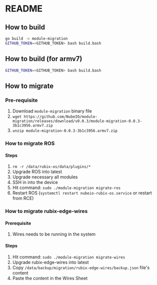 # README

## How to build

```bash
go build -o module-migration
GITHUB_TOKEN=<GITHUB_TOKEN> bash build.bash
```

## How to build (for armv7)

```bash
GITHUB_TOKEN=<GITHUB_TOKEN> bash build.bash
```

## How to migrate

### Pre-requisite

1. Download `module-migration` binary file
2. `wget https://github.com/NubeIO/module-migration/releases/download/v0.0.3/module-migration-0.0.3-3b1c3956.armv7.zip`
3. `unzip module-migration-0.0.3-3b1c3956.armv7.zip`

### How to migrate ROS

#### Steps

1. `rm -r /data/rubix-os/data/plugins/*`
2. Upgrade ROS into latest
3. Upgrade necessary all modules
4. SSH in into the device
5. Hit command: `sudo ./module-migration migrate-ros`
6. Restart ROS (`systemctl restart nubeio-rubix-os.service` or restart from RCE)

### How to migrate rubix-edge-wires

#### Prerequisite

1. Wires needs to be running in the system

#### Steps

1. Hit command: `sudo ./module-migration migrate-wires`
2. Upgrade rubix-edge-wires into latest
3. Copy `/data/backup/migration/rubix-edge-wires/backup.json` file's content
4. Paste the content in the Wires Sheet
